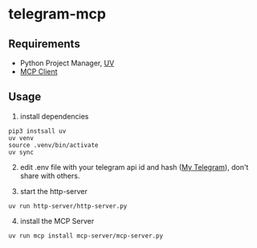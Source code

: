 # telegram-mcp

## Requirements

- Python Project Manager, [UV](https://docs.astral.sh/uv/getting-started/installation/)
- [MCP Client](https://modelcontextprotocol.io/clients)

## Usage

1. install dependencies
```
pip3 instsall uv
uv venv
source .venv/bin/activate
uv sync
```

2. edit .env file with your telegram api id and hash ([My Telegram](https://my.telegram.org)), don't share with others.

3. start the http-server

`uv run http-server/http-server.py`

4. install the MCP Server

`uv run mcp install mcp-server/mcp-server.py`
